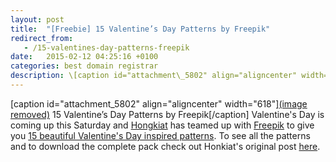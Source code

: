 ```yaml
---
layout: post
title:  "[Freebie] 15 Valentine’s Day Patterns by Freepik"
redirect_from:
   - /15-valentines-day-patterns-freepik
date:   2015-02-12 04:25:16 +0100
categories: best domain registrar
description: \[caption id="attachment\_5802" align="aligncenter" width="618"\](image removed) 15 Valentine’s Day Patterns by Fr
---
```


\[caption id="attachment\_5802" align="aligncenter" width="618"\][(image removed)](http://markustenghamn.com/wp-content/uploads/2015/02/valentines-day.jpg) 15 Valentine’s Day Patterns by Freepik\[/caption\] Valentine's Day is coming up this Saturday and [Hongkiat](http://anve.to/UW0Dv "Design Tips, Tutorials and Inspiration") has teamed up with [Freepik](http://anve.to/GByUw "Freepik - Graphic resources for everyone") to give you [15 beautiful Valentine's Day inspired patterns](http://anve.to/BcY3s "Freebie Release: 15 Valentine’s Day Patterns by Freepik"). To see all the patterns and to download the complete pack check out Honkiat's original post [here](http://anve.to/BcY3s "Freebie Release: 15 Valentine’s Day Patterns by Freepik").
